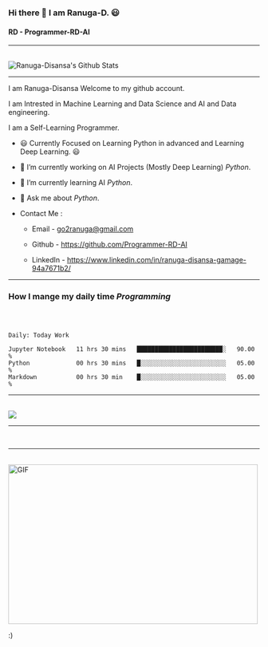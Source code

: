 ### Hi there 👋 I am Ranuga-D. 😃
#### RD - Programmer-RD-AI
<hr>
<br>
<img align="center" src="https://github-readme-stats.vercel.app/api?username=Programmer-RD-AI&show_icons=true&hide_border=true" alt="Ranuga-Disansa's Github Stats">
<br>
<hr>

I am Ranuga-Disansa Welcome to my github account.

I am Intrested in Machine Learning and Data Science and AI and Data engineering.

I am a Self-Learning Programmer.

- 😃 Currently Focused on Learning Python in advanced and Learning Deep Learning. 😃

- 🔭 I’m currently working on AI Projects (Mostly Deep Learning) *Python*.

- 🌱 I’m currently learning AI *Python*.

- 💬 Ask me about *Python*.

- Contact Me :
  - Email - go2ranuga@gmail.com
  
  - Github - https://github.com/Programmer-RD-AI
  
  - LinkedIn -  https://www.linkedin.com/in/ranuga-disansa-gamage-94a7671b2/
  
<hr>

### How I mange my daily time *Programming*

<br>

<!--START_SECTION:waka-->
```text

Daily: Today Work

Jupyter Notebook   11 hrs 30 mins   ████████████████████████░   90.00 % 
Python             00 hrs 30 mins   █░░░░░░░░░░░░░░░░░░░░░░░░   05.00 % 
Markdown           00 hrs 30 min    █░░░░░░░░░░░░░░░░░░░░░░░░   05.00 % 
```

<!--END_SECTION:waka-->
<hr>

<br>
<img align="center" src="https://github-readme-stats.vercel.app/api/top-langs/?username=Programmer-RD-AI" />
<br>

--------------------------------------------------------------------------------------------------------------------------------------------------------------------

<br>

<hr>

<br>

<img align="center" alt="GIF" src="https://github.com/abhisheknaiidu/abhisheknaiidu/blob/master/code.gif?raw=true" width="500" height="320" />

<br>

:)
